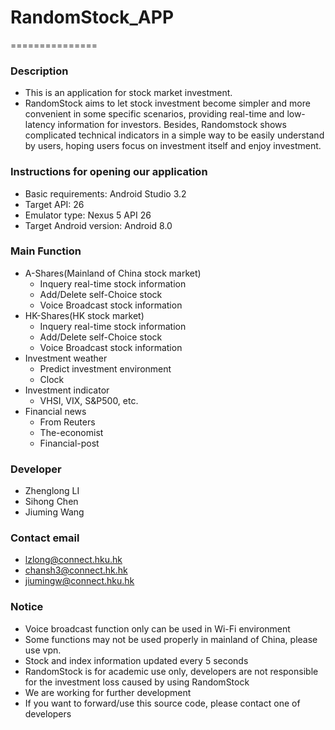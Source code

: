 # RandomStock_APP
===============
### Description
- This is an application for stock market investment. 
- RandomStock aims to let stock investment become simpler and more convenient in some specific scenarios, providing real-time and low-latency information for investors. Besides, Randomstock shows complicated technical indicators in a simple way to be easily understand by users, hoping users focus on investment itself and enjoy investment.

### Instructions for opening our application
- Basic requirements: Android Studio 3.2
- Target API: 26
- Emulator type: Nexus 5 API 26
- Target Android version: Android 8.0

### Main Function
- A-Shares(Mainland of China stock market)
    - Inquery real-time stock information
    - Add/Delete self-Choice stock
    - Voice Broadcast stock information
- HK-Shares(HK stock market)
    - Inquery real-time stock information
    - Add/Delete self-Choice stock
    - Voice Broadcast stock information
- Investment weather
    - Predict investment environment
    - Clock
- Investment indicator
    - VHSI, VIX, S&P500, etc.
- Financial news
    - From Reuters
    - The-economist
    - Financial-post
    
### Developer
- Zhenglong LI
- Sihong Chen
- Jiuming Wang

### Contact email
- lzlong@connect.hku.hk
- chansh3@connect.hk.hk
- jiumingw@connect.hku.hk

### Notice
- Voice broadcast function only can be used in Wi-Fi environment
- Some functions may not be used properly in mainland of China, please use vpn.
- Stock and index information updated every 5 seconds 
- RandomStock is for academic use only, developers are not responsible for the investment loss caused by using RandomStock
- We are working for further development
- If you want to forward/use this source code, please contact one of developers